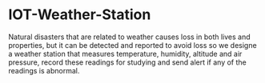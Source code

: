 # IOT-Weather-Station
Natural disasters that are related to weather causes loss in both lives and properties, but it can be detected and reported to avoid loss so we designe a weather station that measures temperature, humidity, altitude and air pressure, record these readings for studying and send alert if any of the readings is abnormal. 
